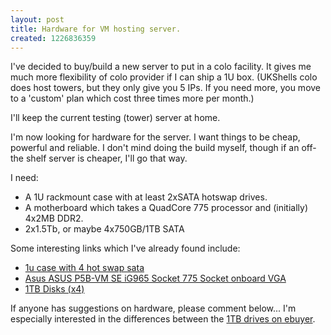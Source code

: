 ```yaml
--- 
layout: post
title: Hardware for VM hosting server.
created: 1226836359
---
```

I've decided to buy/build a new server to put in a colo facility.  It gives me much more flexibility of colo provider if I can ship a 1U box.  (UKShells colo does host towers, but they only give you 5 IPs.  If you need more, you move to a 'custom' plan which cost three times more per month.)

I'll keep the current testing (tower) server at home.

I'm now looking for hardware for the server.  I want things to be cheap, powerful and reliable.  I don't mind doing the build myself, though if an off-the shelf server is cheaper, I'll go that way.

I need:
<ul>
<li>A 1U rackmount case with at least 2xSATA hotswap drives.</li>  
<li>A motherboard which takes a QuadCore 775 processor and (initially) 4x2MB DDR2.</li>
<li>2x1.5Tb, or maybe 4x750GB/1TB SATA</li>
</ul>

Some interesting links which I've already found include:
<ul>
<li><a href='http://www.xcase.co.uk/p/395910/xcase---rm-140---4-drive-sata-ii-hotswap-hotswap-backplane-included-free-rail-kit--all-cpu-support-uks-lowest-price-1u-hotswap--add-psu-as-required-.html'>1u case with 4 hot swap sata</a></li>
<li><a href='http://www.ebuyer.com/product/129592'>Asus ASUS P5B-VM SE iG965 Socket 775 Socket onboard VGA</li>
<li><a href='http://www.ebuyer.com/product/143288'>1TB Disks (x4)</a></li>
</ul>


If anyone has suggestions on hardware, please comment below...  I'm especially interested in the differences between the <a href='http://www.ebuyer.com/search?sq=1TB&store=2&cat=4&subcat=1090&sort=pricelow&limit=10&page=1&subsearch=Go'>1TB drives on ebuyer</a>.
